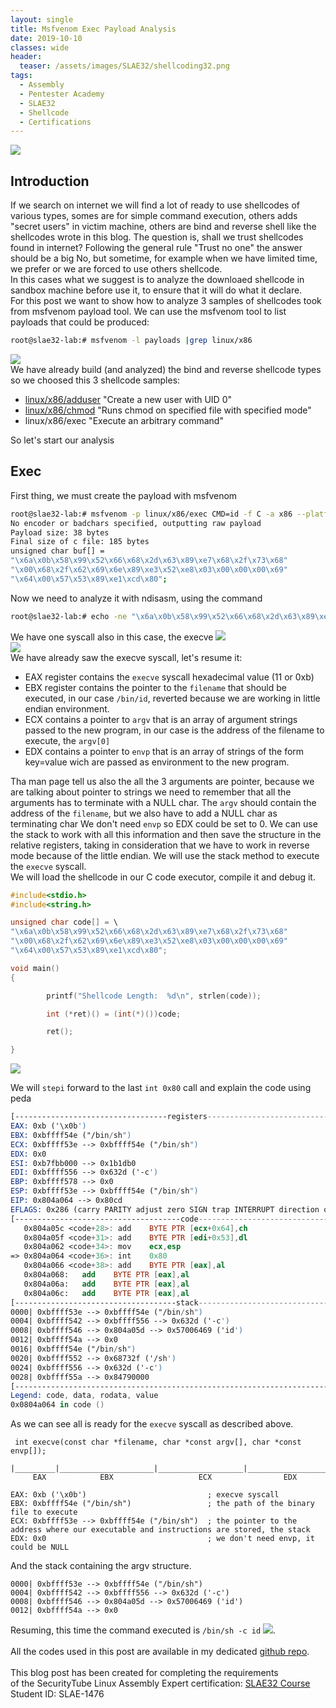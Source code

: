 ```yaml
---
layout: single
title: Msfvenom Exec Payload Analysis
date: 2019-10-10
classes: wide
header:
  teaser: /assets/images/SLAE32/shellcoding32.png
tags:
  - Assembly
  - Pentester Academy
  - SLAE32
  - Shellcode
  - Certifications
--- 
```

![](/assets/images/SLAE32/shellcoding32.png)

## Introduction
If we search on internet we will find a lot of ready to use shellcodes of various types, somes are for simple command execution, others adds "secret users" in victim machine, others are bind and reverse shell like the shellcodes wrote in this blog. The question is, shall we trust shellcodes found in internet? Following the general rule "Trust no one" the answer should be a big No, but sometime, for example when we have limited time, we prefer or we are forced to use others shellcode.<br>
In this cases what we suggest is to analyze the downloaed shellcode in sandbox machine before use it, to ensure that it will do what it declare.<br>
For this post we want to show how to analyze 3 samples of shellcodes took from msfvenom payload tool.
We can use the msfvenom tool to list payloads that could be produced:
```bash
root@slae32-lab:# msfvenom -l payloads |grep linux/x86
```
![](/assets/images/SLAE32/assignment_5/analysis_0.png)<br>
We have already build (and analyzed) the bind and reverse shellcode types so we choosed this 3 shellcode samples:
- [linux/x86/adduser](https://blackcloud.me/SLAE32-5-1/) "Create a new user with UID 0"
- [linux/x86/chmod](https://blackcloud.me/SLAE32-5-2/) "Runs chmod on specified file with specified mode"
- linux/x86/exec "Execute an arbitrary command"

So let's start our analysis

## Exec
First thing, we must create the payload with msfvenom
```bash
root@slae32-lab:# msfvenom -p linux/x86/exec CMD=id -f C -a x86 --platform linux
No encoder or badchars specified, outputting raw payload
Payload size: 38 bytes
Final size of c file: 185 bytes
unsigned char buf[] = 
"\x6a\x0b\x58\x99\x52\x66\x68\x2d\x63\x89\xe7\x68\x2f\x73\x68"
"\x00\x68\x2f\x62\x69\x6e\x89\xe3\x52\xe8\x03\x00\x00\x00\x69"
"\x64\x00\x57\x53\x89\xe1\xcd\x80";

```
Now we need to analyze it with ndisasm, using the command 
```bash
root@slae32-lab:# echo -ne "\x6a\x0b\x58\x99\x52\x66\x68\x2d\x63\x89\xe7\x68\x2f\x73\x68\x00\x68\x2f\x62\x69\x6e\x89\xe3\x52\xe8\x03\x00\x00\x00\x69\x64\x00\x57\x53\x89\xe1\xcd\x80" | ndisasm -u -
```
We have one syscall also in this case, the execve 
![](/assets/images/SLAE32/assignment_5/execve_0.png)<br>
![](/assets/images/SLAE32/assignment_5/execve_1.png)<br> 
We have already saw the execve syscall, let's resume it:
- EAX register contains the ```execve``` syscall hexadecimal value (11 or 0xb)
- EBX register contains the pointer to the ```filename``` that should be executed, in our case ```/bin/id```, reverted because we are working in little endian environment.
- ECX contains a pointer to ```argv``` that is an array of argument strings passed to the new program, in our case is the address of the filename to execute, the ```argv[0]```
- EDX contains a pointer to ```envp``` that is an array of strings of the form key=value wich are passed as environment to the new program.<br>

Tha man page tell us also the all the 3 arguments are pointer, because we are talking about pointer to strings we need to remember that all the arguments has to terminate with a NULL char.
The ```argv``` should contain the address of the ```filename```, but we also have to add a NULL char as terminating char
We don't need ```envp``` so EDX could be set to 0.
We can use the stack to work with all this information and then save the structure in the relative registers, taking in consideration that we have to work in reverse mode because of the little endian.
We will use the stack method to execute the ```execve``` syscall.<br>
We will load the shellcode in our C code executor, compile it and debug it.<br>
```c
#include<stdio.h>
#include<string.h>

unsigned char code[] = \
"\x6a\x0b\x58\x99\x52\x66\x68\x2d\x63\x89\xe7\x68\x2f\x73\x68"
"\x00\x68\x2f\x62\x69\x6e\x89\xe3\x52\xe8\x03\x00\x00\x00\x69"
"\x64\x00\x57\x53\x89\xe1\xcd\x80";

void main()
{

        printf("Shellcode Length:  %d\n", strlen(code));

        int (*ret)() = (int(*)())code;

        ret();

}
```
![](/assets/images/SLAE32/assignment_5/execve_2.png)<br> 

We will ```stepi``` forward to the last ```int 0x80``` call and explain the code using peda
```nasm
[----------------------------------registers-----------------------------------]
EAX: 0xb ('\x0b')
EBX: 0xbffff54e ("/bin/sh")
ECX: 0xbffff53e --> 0xbffff54e ("/bin/sh")
EDX: 0x0 
ESI: 0xb7fbb000 --> 0x1b1db0 
EDI: 0xbffff556 --> 0x632d ('-c')
EBP: 0xbffff578 --> 0x0 
ESP: 0xbffff53e --> 0xbffff54e ("/bin/sh")
EIP: 0x804a064 --> 0x80cd
EFLAGS: 0x286 (carry PARITY adjust zero SIGN trap INTERRUPT direction overflow)
[-------------------------------------code-------------------------------------]
   0x804a05c <code+28>:	add    BYTE PTR [ecx+0x64],ch
   0x804a05f <code+31>:	add    BYTE PTR [edi+0x53],dl
   0x804a062 <code+34>:	mov    ecx,esp
=> 0x804a064 <code+36>:	int    0x80
   0x804a066 <code+38>:	add    BYTE PTR [eax],al
   0x804a068:	add    BYTE PTR [eax],al
   0x804a06a:	add    BYTE PTR [eax],al
   0x804a06c:	add    BYTE PTR [eax],al
[------------------------------------stack-------------------------------------]
0000| 0xbffff53e --> 0xbffff54e ("/bin/sh")
0004| 0xbffff542 --> 0xbffff556 --> 0x632d ('-c')
0008| 0xbffff546 --> 0x804a05d --> 0x57006469 ('id')
0012| 0xbffff54a --> 0x0 
0016| 0xbffff54e ("/bin/sh")
0020| 0xbffff552 --> 0x68732f ('/sh')
0024| 0xbffff556 --> 0x632d ('-c')
0028| 0xbffff55a --> 0x84790000 
[------------------------------------------------------------------------------]
Legend: code, data, rodata, value
0x0804a064 in code ()
```
As we can see all is ready for the ```execve``` syscall as described above.<br>
```
 int execve(const char *filename, char *const argv[], char *const envp[]);
 |_________|_____________________|___________________|___________________|
     EAX            EBX                   ECX                EDX

EAX: 0xb ('\x0b')                           ; execve syscall
EBX: 0xbffff54e ("/bin/sh")                 ; the path of the binary file to execute
ECX: 0xbffff53e --> 0xbffff54e ("/bin/sh")  ; the pointer to the address where our executable and instructions are stored, the stack
EDX: 0x0                                    ; we don't need envp, it could be NULL
```
And the stack containing the argv structure.<br>

```
0000| 0xbffff53e --> 0xbffff54e ("/bin/sh")
0004| 0xbffff542 --> 0xbffff556 --> 0x632d ('-c')
0008| 0xbffff546 --> 0x804a05d --> 0x57006469 ('id')
0012| 0xbffff54a --> 0x0 
```
Resuming, this time the command executed is ```/bin/sh -c id```
![](/assets/images/SLAE32/assignment_5/execve_3.png).<br>
<br>
All the codes used in this post are available in my dedicated [github repo](https://github.com/bolonobolo/SLAE32_code).<br>
<br>
This blog post has been created for completing the requirements <br>
of the SecurityTube Linux Assembly Expert certification: [SLAE32 Course](http://securitytube-­training.com/online­‐courses/securitytube­‐linux­‐assembly­‐expert/)<br>
Student ID: SLAE-1476



